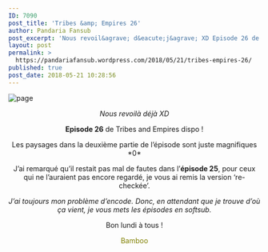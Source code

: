 ```yaml
---
ID: 7090
post_title: 'Tribes &amp; Empires 26'
author: Pandaria Fansub
post_excerpt: 'Nous revoil&agrave; d&eacute;j&agrave; XD Episode 26 de Tribes and Empires dispo ! Les paysages dans la deuxi&egrave;me partie de l&rsquo;&eacute;pisode sont juste magnifiques *0* J&rsquo;ai remarqu&eacute; qu&rsquo;il restait pas mal de fautes dans l&rsquo;&eacute;pisode 25, pour ceux qui ne l&rsquo;auraient pas encore regard&eacute;, je vous ai remis la version &lsquo;re-check&eacute;e&rsquo;. J&rsquo;ai toujours mon probl&egrave;me d&rsquo;encode. [&hellip;]'
layout: post
permalink: >
  https://pandariafansub.wordpress.com/2018/05/21/tribes-empires-26/
published: true
post_date: 2018-05-21 10:28:56
---
```

<p><img data-attachment-id="4484" data-permalink="https://pandariafansub.wordpress.com/2018/05/21/tribes-empires-26/page-51/" data-orig-file="https://pandariafansub.files.wordpress.com/2018/05/page9.jpg?w=705" data-orig-size="1005,905" data-comments-opened="1" data-image-meta="{&quot;aperture&quot;:&quot;0&quot;,&quot;credit&quot;:&quot;&quot;,&quot;camera&quot;:&quot;&quot;,&quot;caption&quot;:&quot;&quot;,&quot;created_timestamp&quot;:&quot;0&quot;,&quot;copyright&quot;:&quot;&quot;,&quot;focal_length&quot;:&quot;0&quot;,&quot;iso&quot;:&quot;0&quot;,&quot;shutter_speed&quot;:&quot;0&quot;,&quot;title&quot;:&quot;&quot;,&quot;orientation&quot;:&quot;0&quot;}" data-image-title="page" data-image-description="" data-medium-file="https://pandariafansub.files.wordpress.com/2018/05/page9.jpg?w=705?w=300" data-large-file="https://pandariafansub.files.wordpress.com/2018/05/page9.jpg?w=705?w=705" class="alignnone size-full wp-image-4484" src="https://pandariafansub.files.wordpress.com/2018/05/page9.jpg?w=705" alt="page" srcset="https://united-subs.dearclouds.com/wp-content/uploads/2018/05/1a32c11774c4095cd6ffb4c4da3c5f63.jpg 705w, https://pandariafansub.files.wordpress.com/2018/05/page9.jpg?w=150 150w, https://pandariafansub.files.wordpress.com/2018/05/page9.jpg?w=300 300w, https://pandariafansub.files.wordpress.com/2018/05/page9.jpg?w=768 768w, https://pandariafansub.files.wordpress.com/2018/05/page9.jpg 1005w" sizes="(max-width: 705px) 100vw, 705px"  ></p>
<p style="text-align:center;"><i>Nous revoilà déjà XD </i></p>
<p style="text-align:center;"><b>Episode 26</b> de Tribes and Empires dispo !</p>
<p style="text-align:center;">Les paysages dans la deuxième partie de l&rsquo;épisode sont juste magnifiques *0*</p>
<p style="text-align:center;">J&rsquo;ai remarqué qu&rsquo;il restait pas mal de fautes dans l&rsquo;<b>épisode 25</b>, pour ceux qui ne l&rsquo;auraient pas encore regardé, je vous ai remis la version &lsquo;re-checkée&rsquo;.</p>
<p style="text-align:center;"><i>J&rsquo;ai toujours mon problème d&rsquo;encode. Donc, en attendant que je trouve d&rsquo;où ça vient, je vous mets les épisodes en softsub.</i></p>
<p style="text-align:center;">Bon lundi à tous !</p>
<p style="text-align:center;"><span style="color:#808000;">Bamboo</span></p>